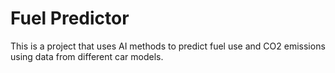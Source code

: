# Fuel Predictor

This is a project that uses AI methods to predict fuel use and CO2 emissions using data from different car models.
